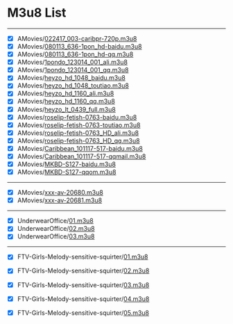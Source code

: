 # M3u8 List

------------

- [x] AMovies/[022417_003-caribpr-720p.m3u8](https://gitee.com/cpper-kaixuan/AriaNg/raw/master/m3u8/AMovies/022417_003-caribpr-720p.m3u8)
- [x] AMovies/[080113_636-1pon_hd-baidu.m3u8](https://gitee.com/cpper-kaixuan/AriaNg/raw/master/m3u8/AMovies/080113_636-1pon_hd-baidu.m3u8)
- [x] AMovies/[080113_636-1pon_hd-qq.m3u8](https://gitee.com/cpper-kaixuan/AriaNg/raw/master/m3u8/AMovies/080113_636-1pon_hd-qq.m3u8)
- [x] AMovies/[1pondo_123014_001_ali.m3u8](https://gitee.com/cpper-kaixuan/AriaNg/raw/master/m3u8/AMovies/1pondo_123014_001_ali.m3u8)
- [x] AMovies/[1pondo_123014_001_qq.m3u8](https://gitee.com/cpper-kaixuan/AriaNg/raw/master/m3u8/AMovies/1pondo_123014_001_qq.m3u8)
- [x] AMovies/[heyzo_hd_1048_baidu.m3u8](https://gitee.com/cpper-kaixuan/AriaNg/raw/master/m3u8/AMovies/heyzo_hd_1048_baidu.m3u8)
- [x] AMovies/[heyzo_hd_1048_toutiao.m3u8](https://gitee.com/cpper-kaixuan/AriaNg/raw/master/m3u8/AMovies/heyzo_hd_1048_toutiao.m3u8)
- [x] AMovies/[heyzo_hd_1160_ali.m3u8](https://gitee.com/cpper-kaixuan/AriaNg/raw/master/m3u8/AMovies/heyzo_hd_1160_ali.m3u8)
- [x] AMovies/[heyzo_hd_1160_qq.m3u8](https://gitee.com/cpper-kaixuan/AriaNg/raw/master/m3u8/AMovies/heyzo_hd_1160_qq.m3u8)
- [x] AMovies/[heyzo_lt_0439_full.m3u8](https://gitee.com/cpper-kaixuan/AriaNg/raw/master/m3u8/AMovies/heyzo_lt_0439_full.m3u8)
- [x] AMovies/[roselip-fetish-0763-baidu.m3u8](https://gitee.com/cpper-kaixuan/AriaNg/raw/master/m3u8/AMovies/roselip-fetish-0763-baidu.m3u8)
- [x] AMovies/[roselip-fetish-0763-toutiao.m3u8](https://gitee.com/cpper-kaixuan/AriaNg/raw/master/m3u8/AMovies/roselip-fetish-0763-toutiao.m3u8)
- [x] AMovies/[roselip-fetish-0763_HD_ali.m3u8](https://gitee.com/cpper-kaixuan/AriaNg/raw/master/m3u8/AMovies/roselip-fetish-0763_HD_ali.m3u8)
- [x] AMovies/[roselip-fetish-0763_HD_qq.m3u8](https://gitee.com/cpper-kaixuan/AriaNg/raw/master/m3u8/AMovies/roselip-fetish-0763_HD_qq.m3u8)
- [x] AMovies/[Caribbean_101117-517-baidu.m3u8](https://gitee.com/cpper-kaixuan/AriaNg/raw/master/m3u8/AMovies/Caribbean_101117-517-baidu.m3u8)
- [x] AMovies/[Caribbean_101117-517-qqmail.m3u8](https://gitee.com/cpper-kaixuan/AriaNg/raw/master/m3u8/AMovies/Caribbean_101117-517-qqmail.m3u8)
- [x] AMovies/[MKBD-S127-baidu.m3u8](https://gitee.com/cpper-kaixuan/AriaNg/raw/master/m3u8/AMovies/MKBD-S127-baidu.m3u8)
- [x] AMovies/[MKBD-S127-qqom.m3u8](https://gitee.com/cpper-kaixuan/AriaNg/raw/master/m3u8/AMovies/MKBD-S127-qqom.m3u8)

------------

- [x] AMovies/[xxx-av-20680.m3u8](https://gitee.com/cpper-kaixuan/AriaNg/raw/master/m3u8/AMovies/xxx-av-20680.m3u8)
- [x] AMovies/[xxx-av-20681.m3u8](https://gitee.com/cpper-kaixuan/AriaNg/raw/master/m3u8/AMovies/xxx-av-20681.m3u8)

------------

- [x] UnderwearOffice/[01.m3u8](https://gitee.com/cpper-kaixuan/AriaNg/raw/master/m3u8/UnderwearOffice/01.m3u8)
- [x] UnderwearOffice/[02.m3u8](https://gitee.com/cpper-kaixuan/AriaNg/raw/master/m3u8/UnderwearOffice/02.m3u8)
- [x] UnderwearOffice/[03.m3u8](https://gitee.com/cpper-kaixuan/AriaNg/raw/master/m3u8/UnderwearOffice/03.m3u8)

------------

- [x] FTV-Girls-Melody-sensitive-squirter/[01.m3u8](https://gitee.com/cpper-kaixuan/AriaNg/raw/master/m3u8/FTV-Girls-Melody-sensitive-squirter/01.m3u8)
- [x] FTV-Girls-Melody-sensitive-squirter/[02.m3u8](https://gitee.com/cpper-kaixuan/AriaNg/raw/master/m3u8/FTV-Girls-Melody-sensitive-squirter/02.m3u8)
- [x] FTV-Girls-Melody-sensitive-squirter/[03.m3u8](https://gitee.com/cpper-kaixuan/AriaNg/raw/master/m3u8/FTV-Girls-Melody-sensitive-squirter/03.m3u8)
- [x] FTV-Girls-Melody-sensitive-squirter/[04.m3u8](https://gitee.com/cpper-kaixuan/AriaNg/raw/master/m3u8/FTV-Girls-Melody-sensitive-squirter/04.m3u8)
- [x] FTV-Girls-Melody-sensitive-squirter/[05.m3u8](https://gitee.com/cpper-kaixuan/AriaNg/raw/master/m3u8/FTV-Girls-Melody-sensitive-squirter/05.m3u8)


